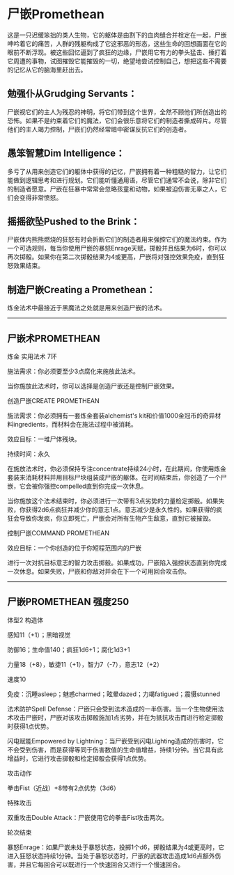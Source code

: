 # 尸嵌Promethean

这是一只迟缓笨拙的类人生物，它的躯体是由割下的血肉缝合并栓定在一起，尸嵌呻吟着它的痛苦，人群的残躯构成了它这邪恶的形态，这些生命的回想画面在它的眼前不断浮现。被这些回忆逼到了疯狂的边缘，尸嵌用它有力的拳头猛击、捶打着它周遭的事物，试图摧毁它能摧毁的一切，绝望地尝试控制自己，想把这些不需要的记忆从它的脑海里赶出去。

## 勉强仆从Grudging Servants：

尸嵌视它们的主人为残忍的神明，将它们带到这个世界，全然不顾他们所创造出的恐怖。如果不是约束着它们的魔法，它们会很乐意将它们的制造者撕成碎片。尽管他们的主人竭力控制，尸嵌们仍然经常暗中密谋反抗它们的创造者。

## 愚笨智慧Dim Intelligence：

多亏了从用来创造它们的躯体中获得的记忆，尸嵌拥有着一种粗糙的智力，让它们能做到逻辑思考和进行规划。它们能听懂通用语，尽管它们通常不会说，除非它们的制造者愿意。尸嵌在狂暴中常常会忽略孩童和动物，如果被迫伤害无辜之人，它们会变得非常愤怒。

## 摇摇欲坠Pushed to the Brink：

尸嵌体内熊熊燃烧的狂怒有时会折断它们的制造者用来强控它们的魔法约束。作为一个可选规则，每当你使用尸嵌的暴怒Enrage天赋，掷骰并且结果为6时，你可以再次掷骰。如果你在第二次掷骰结果为4或更高，尸嵌将对强控效果免疫，直到狂怒效果结束。

## 制造尸嵌Creating a Promethean：

炼金法术中最接近于黑魔法之处就是用来创造尸嵌的法术。

------------------------------------------------------------------------

## 尸嵌术PROMETHEAN

炼金 实用法术 7环

施法需求：你必须要至少3点腐化来施放此法术。

当你施放此法术时，你可以选择是创造尸嵌还是控制尸嵌效果。

创造尸嵌CREATE PROMETHEAN

施法需求：你必须拥有一套炼金套装alchemist's
kit和价值1000金冠币的奇异材料ingredients，而材料会在施法过程中被消耗。

效应目标：一堆尸体残块。

持续时间：永久

在施放法术时，你必须保持专注concentrate持续24小时，在此期间，你使用炼金套装来消耗材料并用目标尸块组装成尸嵌的躯体。在时间结束后，你创造了一个尸嵌，它会被你强控compelled直到你完成一次休息。

当你施放这个法术结束时，你必须进行一次带有3点劣势的力量检定掷骰。如果失败，你获得2d6点疯狂并减少你的意志1点。意志减少是永久性的。如果获得的疯狂会导致你发疯，你立即死亡，尸嵌会对所有生物产生敌意，直到它被摧毁。

控制尸嵌COMMAND PROMETHEAN

效应目标：一个你创造的位于你短程范围内的尸嵌

进行一次对抗目标意志的智力攻击掷骰。如果成功，尸嵌陷入强控状态直到你完成一次休息。如果失败，尸嵌和你敌对并会在下一个可用回合攻击你。

------------------------------------------------------------------------

## 尸嵌PROMETHEAN 强度250

体型2 构造体

感知11（+1）；黑暗视觉

防御16；生命值140；疯狂1d6+1；腐化1d3+1

力量18（+8），敏捷11（+1），智力7（-7），意志12（+2）

速度10

免疫：沉睡asleep；魅惑charmed；眩晕dazed；力竭fatigued；震慑stunned

法术防护Spell
Defense：尸嵌只会受到法术造成的一半伤害。当一个生物使用法术攻击尸嵌时，尸嵌对该攻击掷骰施加1点劣势，并在为抵抗攻击而进行检定掷骰时获得1点优势。

闪电赋能Empowered by
Lightning：当尸嵌受到闪电Lighting造成的伤害时，它不会受到伤害，而是获得等同于伤害数值的生命值增益，持续1分钟。当它具有此增益时，它进行攻击掷骰和检定掷骰会获得1点优势。

攻击动作

拳击Fist（近战）+8带有2点优势（3d6）

特殊攻击

双重攻击Double Attack：尸嵌使用它的拳击Fist攻击两次。

轮次结束

暴怒Enrage：如果尸嵌未处于暴怒状态，投掷1个d6，掷骰结果为4或更高时，它进入狂怒状态持续1分钟。当处于暴怒状态时，尸嵌的武器攻击造成1d6点额外伤害，并且它每回合可以既进行一个快速回合又进行一个慢速回合。
